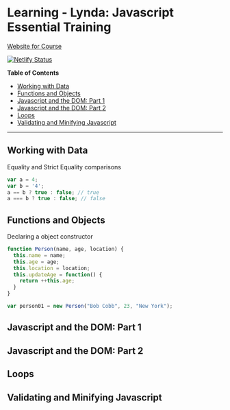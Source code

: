 # Learning - Lynda: Javascript Essential Training

[Website for Course](https://learning-feb-2019-javascript-essential-training.netlify.com)

[![Netlify Status](https://api.netlify.com/api/v1/badges/47da4dd3-3f91-41bb-929a-016fa73ca8f2/deploy-status)](https://app.netlify.com/sites/learning-feb-2019-javascript-essential-training/deploys)

**Table of Contents**

* [Working with Data](#working-with-data)
* [Functions and Objects](#functions-and-objects)
* [Javascript and the DOM: Part 1](#javascript-and-the-dom-part-1)
* [Javascript and the DOM: Part 2](#javascript-and-the-dom-part-2)
* [Loops](loops)
* [Validating and Minifying Javascript](validating-and-minifying-javascript)

---

## Working with Data

Equality and Strict Equality comparisons

```javascript
var a = 4;
var b = '4';
a == b ? true : false; // true
a === b ? true : false; // false
```

## Functions and Objects

Declaring a object constructor

```javascript
function Person(name, age, location) {
  this.name = name;
  this.age = age;
  this.location = location;
  this.updateAge = function() {
    return ++this.age;
  }
}

var person01 = new Person("Bob Cobb", 23, "New York");
```

## Javascript and the DOM: Part 1

## Javascript and the DOM: Part 2

## Loops

## Validating and Minifying Javascript